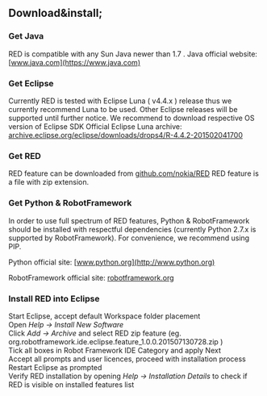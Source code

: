 ## Download&amp;install;

### Get Java

RED is compatible with any Sun Java newer than 1.7 . Java official website:
[www.java.com](https://www.java.com)

### Get Eclipse

Currently RED is tested with Eclipse Luna ( v4.4.x ) release thus we currently
recommend Luna to be used. Other Eclipse releases will be supported until
further notice. We recommend to download respective OS version of Eclipse SDK
Official Eclipse Luna archive: [
archive.eclipse.org/eclipse/downloads/drops4/R-4.4.2-201502041700](http://archive.eclipse.org/eclipse/downloads/drops4/R-4.4.2-201502041700/)

### Get RED

RED feature can be downloaded from
[github.com/nokia/RED](https://github.com/nokia/RED) RED feature is a file
with zip extension.

### Get Python & RobotFramework

In order to use full spectrum of RED features, Python & RobotFramework should
be installed with respectful dependencies (currently Python 2.7.x is supported
by RobotFramework). For convenience, we recommend using PIP.

Python official site: [www.python.org](http://www.python.org)

RobotFramework official site: [robotframework.org](http://robotframework.org/)

### Install RED into Eclipse

Start Eclipse, accept default Workspace folder placement  
Open _Help -> Install New Software_  
Click _Add -> Archive_ and select RED zip feature (eg.
org.robotframework.ide.eclipse.feature_1.0.0.201507130728.zip )  
Tick all boxes in Robot Framework IDE Category and apply Next  
Accept all prompts and user licences, proceed with installation process  
Restart Eclipse as prompted  
Verify RED installation by opening _Help -> Installation Details_ to check if
RED is visible on installed features list  

